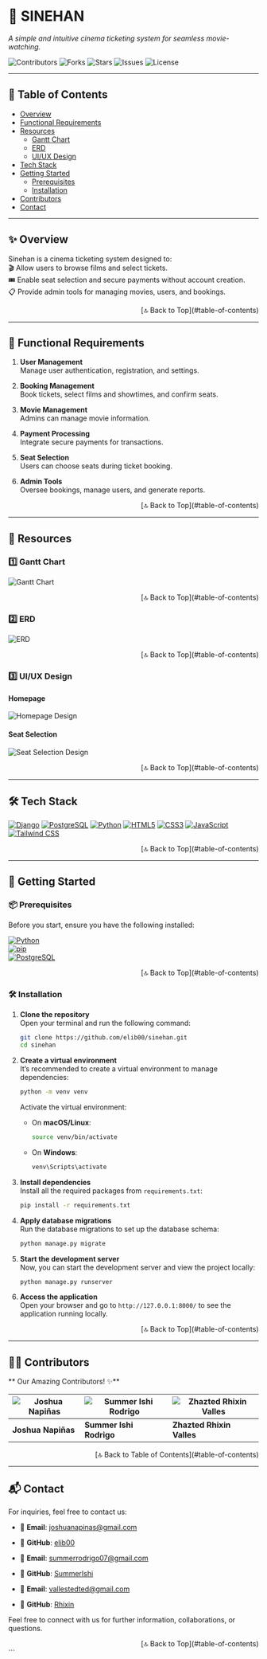 # 🎥 **SINEHAN**  
*A simple and intuitive cinema ticketing system for seamless movie-watching.*

![Contributors](https://img.shields.io/badge/Contributors-3-green)  ![Forks](https://img.shields.io/badge/Forks-0-blue)  ![Stars](https://img.shields.io/badge/Stars-2-brightgreen)  ![Issues](https://img.shields.io/badge/Issues-0-lightgrey)  ![License](https://img.shields.io/badge/License-Not%20Specified-red)

---

## 📝 **Table of Contents**

- [Overview](#overview)  
- [Functional Requirements](#functional-requirements)  
- [Resources](#resources)  
  - [Gantt Chart](#gantt-chart)  
  - [ERD](#erd)  
  - [UI/UX Design](#uiux-design)  
- [Tech Stack](#tech-stack)  
- [Getting Started](#getting-started)  
  - [Prerequisites](#prerequisites)  
  - [Installation](#installation)  
- [Contributors](#contributors)  
- [Contact](#contact)

---

## ✨ **Overview**
Sinehan is a cinema ticketing system designed to:  
🎬 Allow users to browse films and select tickets.  
🎟 Enable seat selection and secure payments without account creation.  
📋 Provide admin tools for managing movies, users, and bookings.  

<div align="right">[🔝 Back to Top](#table-of-contents)</div>

---

## 🚀 **Functional Requirements**
1. **User Management**  
   Manage user authentication, registration, and settings.

2. **Booking Management**  
   Book tickets, select films and showtimes, and confirm seats.

3. **Movie Management**  
   Admins can manage movie information.

4. **Payment Processing**  
   Integrate secure payments for transactions.

5. **Seat Selection**  
   Users can choose seats during ticket booking.

6. **Admin Tools**  
   Oversee bookings, manage users, and generate reports.

<div align="right">[🔝 Back to Top](#table-of-contents)</div>

---

## 📂 **Resources**

### 1️⃣ **Gantt Chart**
![Gantt Chart](resources/gantt-chart.png)  
<div align="right">[🔝 Back to Top](#table-of-contents)</div>

### 2️⃣ **ERD**
![ERD](resources/erd.png)  
<div align="right">[🔝 Back to Top](#table-of-contents)</div>

### 3️⃣ **UI/UX Design**

#### **Homepage**
![Homepage Design](resources/ui-homepage.png)  

#### **Seat Selection**
![Seat Selection Design](resources/ui-seat-selection.png)  

<div align="right">[🔝 Back to Top](#table-of-contents)</div>

---

## 🛠️ **Tech Stack**

[![Django](https://img.shields.io/badge/Django-3.2-blue)](https://www.djangoproject.com/)  [![PostgreSQL](https://img.shields.io/badge/PostgreSQL-13.3-blue)](https://www.postgresql.org/)  [![Python](https://img.shields.io/badge/Python-3.9-green)](https://www.python.org/)  [![HTML5](https://img.shields.io/badge/HTML5-5-orange)](https://developer.mozilla.org/en-US/docs/Web/HTML)  [![CSS3](https://img.shields.io/badge/CSS3-3-blue)](https://developer.mozilla.org/en-US/docs/Web/CSS)  [![JavaScript](https://img.shields.io/badge/JavaScript-ES6-yellow)](https://developer.mozilla.org/en-US/docs/Web/JavaScript)  [![Tailwind CSS](https://img.shields.io/badge/Tailwind%20CSS-2.0-purple)](https://tailwindcss.com/)

<div align="right">[🔝 Back to Top](#table-of-contents)</div>

---

## 🏁 **Getting Started**

### 📦 **Prerequisites**

Before you start, ensure you have the following installed:

[![Python](https://img.shields.io/badge/Python-3.9-green)](https://www.python.org/)  
[![pip](https://img.shields.io/badge/pip-21.0-orange)](https://pypi.org/project/pip/)  
[![PostgreSQL](https://img.shields.io/badge/PostgreSQL-13.3-blue)](https://www.postgresql.org/)  

<div align="right">[🔝 Back to Top](#table-of-contents)</div>

### 🛠️ **Installation**

1. **Clone the repository**  
   Open your terminal and run the following command:
   ```bash
   git clone https://github.com/elib00/sinehan.git
   cd sinehan
   ```

2. **Create a virtual environment**  
   It’s recommended to create a virtual environment to manage dependencies:
   ```bash
   python -m venv venv
   ```

   Activate the virtual environment:
   - On **macOS/Linux**:
     ```bash
     source venv/bin/activate
     ```
   - On **Windows**:
     ```bash
     venv\Scripts\activate
     ```

3. **Install dependencies**  
   Install all the required packages from `requirements.txt`:
   ```bash
   pip install -r requirements.txt
   ```

4. **Apply database migrations**  
   Run the database migrations to set up the database schema:
   ```bash
   python manage.py migrate
   ```

5. **Start the development server**  
   Now, you can start the development server and view the project locally:
   ```bash
   python manage.py runserver
   ```

6. **Access the application**  
   Open your browser and go to `http://127.0.0.1:8000/` to see the application running locally.

<div align="right">[🔝 Back to Top](#table-of-contents)</div>

---


## 👨‍💻 **Contributors**  
** Our Amazing Contributors! ✨**

| ![Joshua Napiñas](https://avatars.githubusercontent.com/u/elib00) | ![Summer Ishi Rodrigo](https://avatars.githubusercontent.com/u/SummerIshi) | ![Zhazted Rhixin Valles](https://avatars.githubusercontent.com/u/Rhixin) |
|--------------------------------------------------------------------|------------------------------------------------------------------------|------------------------------------------------------------------------|
| **Joshua Napiñas**                                                 | **Summer Ishi Rodrigo**                                               | **Zhazted Rhixin Valles**                                              |
<div align="right">[🔝 Back to Table of Contents](#table-of-contents)</div>

---

## 📬 **Contact**

For inquiries, feel free to contact us:

- 📧 **Email**: [joshuanapinas@gmail.com](joshuanapinas@gmail.com)  
- 📌 **GitHub**: [elib00](https://github.com/elib00)  

- 📧 **Email**: [summerrodrigo07@gmail.com](summerrodrigo07@gmail.com)  
- 📌 **GitHub**: [SummerIshi](https://github.com/SummerIshi)  

- 📧 **Email**: [vallestedted@gmail.com](vallestedted@gmail.com)  
- 📌 **GitHub**: [Rhixin](https://github.com/Rhixin)  


Feel free to connect with us for further information, collaborations, or questions.

<div align="right">[🔝 Back to Top](#table-of-contents)</div>
```

